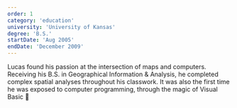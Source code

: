 ```yaml
---
order: 1
category: 'education'
university: 'University of Kansas'
degree: 'B.S.'
startDate: 'Aug 2005'
endDate: 'December 2009'
---
```


Lucas found his passion at the intersection of maps and computers. Receiving his B.S. in Geographical Information & Analysis, he completed complex spatial analyses throughout his classwork. It was also the first time he was exposed to computer programming, through the magic of Visual Basic 💾
